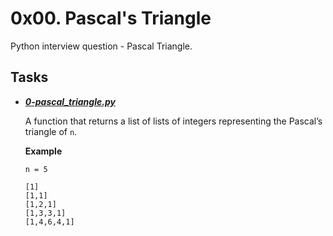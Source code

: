 # 0x00. Pascal's Triangle
Python interview question - Pascal Triangle.

## Tasks
- ***[0-pascal_triangle.py]()***

    A function that returns a list of lists of integers representing
    the Pascal’s triangle of `n`.

    **Example**
    ```
    n = 5

    [1]
    [1,1]
    [1,2,1]
    [1,3,3,1]
    [1,4,6,4,1]
    ```

